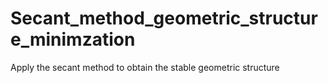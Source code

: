 # Secant_method_geometric_structure_minimzation
Apply the secant method to obtain the stable geometric structure
